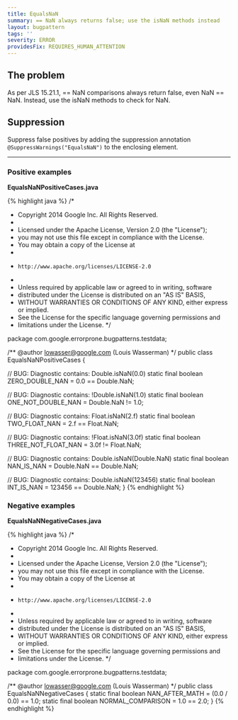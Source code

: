 ```yaml
---
title: EqualsNaN
summary: == NaN always returns false; use the isNaN methods instead
layout: bugpattern
tags: ''
severity: ERROR
providesFix: REQUIRES_HUMAN_ATTENTION
---
```


<!--
*** AUTO-GENERATED, DO NOT MODIFY ***
To make changes, edit the @BugPattern annotation or the explanation in docs/bugpattern.
-->

## The problem
As per JLS 15.21.1, == NaN comparisons always return false, even NaN == NaN. Instead, use the isNaN methods to check for NaN.

## Suppression
Suppress false positives by adding the suppression annotation `@SuppressWarnings("EqualsNaN")` to the enclosing element.

----------

### Positive examples
__EqualsNaNPositiveCases.java__

{% highlight java %}
/*
 * Copyright 2014 Google Inc. All Rights Reserved.
 *
 * Licensed under the Apache License, Version 2.0 (the "License");
 * you may not use this file except in compliance with the License.
 * You may obtain a copy of the License at
 *
 *     http://www.apache.org/licenses/LICENSE-2.0
 *
 * Unless required by applicable law or agreed to in writing, software
 * distributed under the License is distributed on an "AS IS" BASIS,
 * WITHOUT WARRANTIES OR CONDITIONS OF ANY KIND, either express or implied.
 * See the License for the specific language governing permissions and
 * limitations under the License.
 */

package com.google.errorprone.bugpatterns.testdata;

/** @author lowasser@google.com (Louis Wasserman) */
public class EqualsNaNPositiveCases {

  // BUG: Diagnostic contains: Double.isNaN(0.0)
  static final boolean ZERO_DOUBLE_NAN = 0.0 == Double.NaN;

  // BUG: Diagnostic contains: !Double.isNaN(1.0)
  static final boolean ONE_NOT_DOUBLE_NAN = Double.NaN != 1.0;

  // BUG: Diagnostic contains: Float.isNaN(2.f)
  static final boolean TWO_FLOAT_NAN = 2.f == Float.NaN;

  // BUG: Diagnostic contains: !Float.isNaN(3.0f)
  static final boolean THREE_NOT_FLOAT_NAN = 3.0f != Float.NaN;

  // BUG: Diagnostic contains: Double.isNaN(Double.NaN)
  static final boolean NAN_IS_NAN = Double.NaN == Double.NaN;

  // BUG: Diagnostic contains: Double.isNaN(123456)
  static final boolean INT_IS_NAN = 123456 == Double.NaN;
}
{% endhighlight %}

### Negative examples
__EqualsNaNNegativeCases.java__

{% highlight java %}
/*
 * Copyright 2014 Google Inc. All Rights Reserved.
 *
 * Licensed under the Apache License, Version 2.0 (the "License");
 * you may not use this file except in compliance with the License.
 * You may obtain a copy of the License at
 *
 *     http://www.apache.org/licenses/LICENSE-2.0
 *
 * Unless required by applicable law or agreed to in writing, software
 * distributed under the License is distributed on an "AS IS" BASIS,
 * WITHOUT WARRANTIES OR CONDITIONS OF ANY KIND, either express or implied.
 * See the License for the specific language governing permissions and
 * limitations under the License.
 */

package com.google.errorprone.bugpatterns.testdata;

/** @author lowasser@google.com (Louis Wasserman) */
public class EqualsNaNNegativeCases {
  static final boolean NAN_AFTER_MATH = (0.0 / 0.0) == 1.0;
  static final boolean NORMAL_COMPARISON = 1.0 == 2.0;
}
{% endhighlight %}


